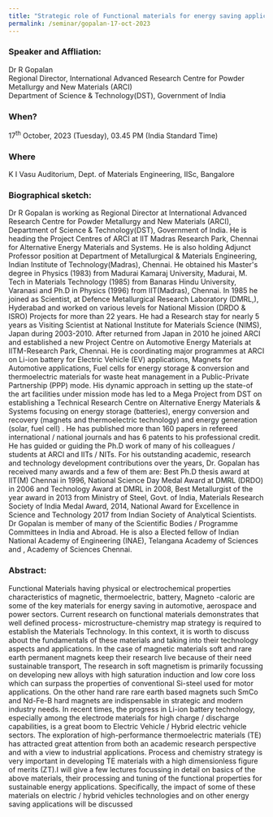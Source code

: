 ```yaml
---
title: "Strategic role of Functional materials for energy saving applications (17/10/23)"
permalink: /seminar/gopalan-17-oct-2023
---
```

### Speaker and Affliation:
Dr R Gopalan<br>
Regional Director, International Advanced Research Centre for Powder Metallurgy and New Materials (ARCI)<br>
Department of Science & Technology(DST), Government of India

### When?
17<sup>th</sup> October, 2023 (Tuesday), 03.45 PM (India Standard Time)

### Where
K I Vasu Auditorium, Dept. of Materials Engineering, IISc, Bangalore

### Biographical sketch:
Dr R Gopalan is working as Regional Director at International Advanced Research Centre for Powder Metallurgy and New Materials (ARCI), Department of Science & Technology(DST), Government of India. He is heading the Project Centres of ARCI at IIT Madras Research Park, Chennai for Alternative Energy Materials and Systems. He is also holding Adjunct Professor position at Department of Metallurgical & Materials Engineering, Indian Institute of Technology(Madras), Chennai. He obtained his Master's degree in Physics (1983) from Madurai Kamaraj University, Madurai, M. Tech in Materials Technology (1985) from Banaras Hindu University, Varanasi and Ph.D in Physics (1996) from IIT(Madras), Chennai. In 1985 he joined as Scientist, at Defence Metallurgical Research Laboratory (DMRL,), Hyderabad and worked on various levels for National Mission (DRDO & ISRO) Projects for more than 22 years. He had a Research stay for nearly 5 years as Visiting Scientist at National Institute for Materials Science (NIMS), Japan during 2003-2010. After returned from Japan in 2010 he joined ARCI and established a new Project Centre on Automotive Energy Materials at IITM-Research Park, Chennai. He is coordinating major programmes at ARCI on Li-ion battery for Electric Vehicle (EV) applications, Magnets for Automotive applications, Fuel cells for energy storage & conversion and thermoelectric materials for waste heat management in a Public-Private Partnership (PPP) mode. His dynamic approach in setting up the state-of the art facilities under mission mode has led to a Mega Project from DST on establishing a Technical Research Centre on Alternative Energy Materials & Systems focusing on energy storage (batteries), energy conversion and recovery (magnets and thermoelectric technology) and energy generation (solar, fuel cell) . He has published more than 160 papers in refereed international / national journals and has 6 patents to his professional credit. He has guided or guiding the Ph.D work of many of his colleagues / students at ARCI and IITs / NITs. For his outstanding academic, research and technology development contributions over the years, Dr. Gopalan has received many awards and a few of them are: Best Ph.D thesis award at IIT(M) Chennai in 1996, National Science Day Medal Award at DMRL (DRDO) in 2006 and Technology Award at DMRL in 2008, Best Metallurgist of the year award in 2013 from Ministry of Steel, Govt. of India, Materials Research Society of India Medal Award, 2014, National Award for Excellence in Science and Technology 2017 from Indian Society of Analytical Scientists. Dr Gopalan is member of many of the Scientific Bodies / Programme Committees in India and Abroad. He is also a Elected fellow of Indian National Academy of Engineering (INAE), Telangana Academy of Sciences and , Academy of Sciences Chennai.

### Abstract:
Functional Materials having physical or electrochemical properties characteristics of magnetic, thermoelectric, battery, Magneto -caloric  are  some of the  key materials for energy saving in automotive, aerospace and power sectors. Current research on functional materials demonstrates that well defined process- microstructure-chemistry map strategy is required to establish the  Materials Technology.  In this context, it is worth to discuss about the fundamentals of these materials and taking into their technology aspects and applications. In the case of magnetic materials soft and rare earth permanent magnets keep their research live because of their need sustainable transport, The research  in soft magnetism is primarily focussing on developing new alloys with high saturation induction and low core loss which can surpass the properties of conventional Si-steel used for motor applications. On the other hand rare rare earth based magnets  such SmCo and Nd-Fe-B  hard magnets  are indispensable in strategic and modern industry needs. In recent times, the progress in Li-ion battery technology, especially among the electrode materials for high charge / discharge capabilities, is a great boom to Electric Vehicle / Hybrid electric vehicle sectors. The exploration of high-performance thermoelectric materials (TE) has attracted great attention from both an academic research perspective and with a view to industrial applications. Process and chemistry strategy is very important in developing TE materials with a high dimensionless figure of merits (ZT).I will give a few lectures focussing in detail on basics of the above materials, their processing and tuning of the functional properties for sustainable energy applications. Specifically, the impact of some of these materials on electric / hybrid vehicles technologies and on other energy saving applications will be discussed